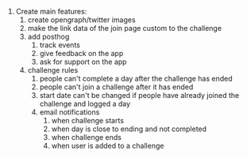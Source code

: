 1. Create main features:
   1. create opengraph/twitter images
   2. make the link data of the join page custom to the challenge
   3. add posthog
      1. track events
      2. give feedback on the app
      3. ask for support on the app
   4.  challenge rules
       1.  people can't complete a day after the challenge has ended
       2.  people can't join a challenge after it has ended
       3.  start date can't be changed if people have already joined the challenge and logged a day
       4.  email notifications
           1.  when challenge starts
           2.  when day is close to ending and not completed
           3.  when challenge ends
           4.  when user is added to a challenge